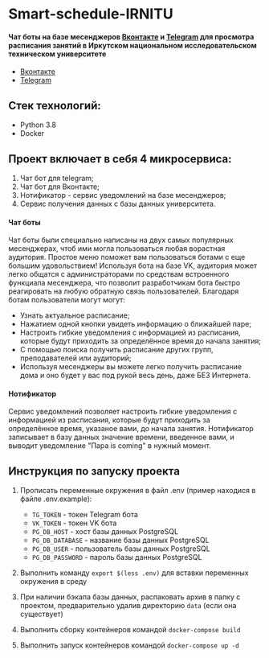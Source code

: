 # Smart-schedule-IRNITU
#### Чат боты на базе месенджеров [Вконтакте](https://vk.com/im?sel=-198983266) и [Telegram](https://t.me/Smart_schedule_IRNITU_bot) для просмотра расписания занятий в Иркутском национальном исследовательском техническом университете

- [Вконтакте](https://vk.com/im?sel=-198983266)
- [Telegram](https://t.me/Smart_schedule_IRNITU_bot)

## Стек технологий:
- Python 3.8
- Docker


## Проект включает в себя 4 микросервиса:
1. Чат бот для telegram;
2. Чат бот для Вконтакте;
3. Нотификатор - сервис уведомлений на базе месенджеров;
4. Сервис получения данных с базы данных университета.

#### Чат боты
Чат боты были специально написаны на двух самых популярных месенджерах, чтоб ими могла пользоваться любая ворастная аудитория. Простое меню поможет вам пользоваться ботами с еще большим удовольствием! Используя бота на базе VK, аудитория может легко общатся с администраторами по средствам встроенного функциала месенджера, что позволит разработчикам бота быстро реагировать на любую обратную связь пользователей. 
Благодаря ботам пользователи могут могут:
- Узнать актуальное расписание;
- Нажатием одной кнопки увидеть информацию о ближайшей паре;
- Настроить гибкие уведомления с информацией из расписания, которые будут приходить за определённое время до начала занятия;
- С помощью поиска получить расписание других групп, преподавателей или аудиторий;
- Используя месенджеры вы можете легко получить расписание дома и оно будет у вас под рукой весь день, даже БЕЗ Интернета.

#### Нотификатор
Сервис уведомлений позволяет настроить гибкие уведомления с информацией из расписания, которые будут приходить за определённое время,
указаное вами, до начала занятия. Нотификатор записывает в базу данных значение времени, введенное вами, и выводит уведомление "Пара is coming" в нужный момент.



## Инструкция по запуску проекта
1. Прописать переменные окружения в файл .env (пример находися в файле .env.example):
    - `TG_TOKEN` - токен Telegram бота
    - `VK_TOKEN` - токен VK бота
    - `PG_DB_HOST` - хост базы данных PostgreSQL
    - `PG_DB_DATABASE` - название базы данных PostgreSQL
    - `PG_DB_USER` - пользователь базы данных PostgreSQL
    - `PG_DB_PASSWORD` - пароль базы данных PostgreSQL

2. Выполнить команду `export $(less .env)` для вставки переменных окружения в среду
3. При наличии бэкапа базы данных, распаковать архив  в папку с проектом, предварительно удалив директорию `data` (если она существует)
4. Выполнить сборку контейнеров командой `docker-compose build`
5. Выполнить запуск контейнеров командой `docker-compose up -d`